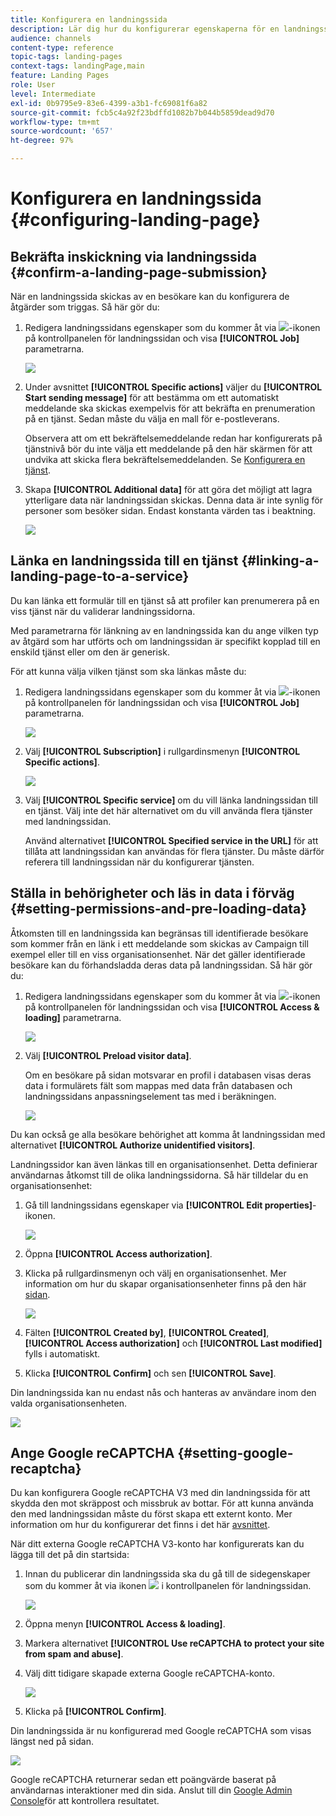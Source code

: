 ```yaml
---
title: Konfigurera en landningssida
description: Lär dig hur du konfigurerar egenskaperna för en landningssida.
audience: channels
content-type: reference
topic-tags: landing-pages
context-tags: landingPage,main
feature: Landing Pages
role: User
level: Intermediate
exl-id: 0b9795e9-83e6-4399-a3b1-fc69081f6a82
source-git-commit: fcb5c4a92f23bdffd1082b7b044b5859dead9d70
workflow-type: tm+mt
source-wordcount: '657'
ht-degree: 97%

---
```


# Konfigurera en landningssida {#configuring-landing-page}

## Bekräfta inskickning via landningssida {#confirm-a-landing-page-submission}

När en landningssida skickas av en besökare kan du konfigurera de åtgärder som triggas.  Så här gör du:

1. Redigera landningssidans egenskaper som du kommer åt via ![](assets/edit_darkgrey-24px.png)-ikonen på kontrollpanelen för landningssidan och visa **[!UICONTROL Job]** parametrarna.

   ![](assets/lp_edit_properties_button.png)

1. Under avsnittet **[!UICONTROL Specific actions]** väljer du **[!UICONTROL Start sending message]** för att bestämma om ett automatiskt meddelande ska skickas exempelvis för att bekräfta en prenumeration på en tjänst.  Sedan måste du välja en mall för e-postleverans.

   Observera att om ett bekräftelsemeddelande redan har konfigurerats på tjänstnivå bör du inte välja ett meddelande på den här skärmen för att undvika att skicka flera bekräftelsemeddelanden.  Se [Konfigurera en tjänst](../../audiences/using/creating-a-service.md).

1. Skapa **[!UICONTROL Additional data]** för att göra det möjligt att lagra ytterligare data när landningssidan skickas.  Denna data är inte synlig för personer som besöker sidan.  Endast konstanta värden tas i beaktning.

   ![](assets/lp_parameters_6.png)

## Länka en landningssida till en tjänst {#linking-a-landing-page-to-a-service}

Du kan länka ett formulär till en tjänst så att profiler kan prenumerera på en viss tjänst när du validerar landningssidorna.

Med parametrarna för länkning av en landningssida kan du ange vilken typ av åtgärd som har utförts och om landningssidan är specifikt kopplad till en enskild tjänst eller om den är generisk.

För att kunna välja vilken tjänst som ska länkas måste du:

1. Redigera landningssidans egenskaper som du kommer åt via ![](assets/edit_darkgrey-24px.png)-ikonen på kontrollpanelen för landningssidan och visa **[!UICONTROL Job]** parametrarna.

   ![](assets/lp_edit_properties_button.png)

1. Välj **[!UICONTROL Subscription]** i rullgardinsmenyn **[!UICONTROL Specific actions]**.

   ![](assets/lp_parameters_5.png)

1. Välj **[!UICONTROL Specific service]** om du vill länka landningssidan till en tjänst.  Välj inte det här alternativet om du vill använda flera tjänster med landningssidan.

   Använd alternativet **[!UICONTROL Specified service in the URL]** för att tillåta att landningssidan kan användas för flera tjänster.  Du måste därför referera till landningssidan när du konfigurerar tjänsten.

## Ställa in behörigheter och läs in data i förväg {#setting-permissions-and-pre-loading-data}

Åtkomsten till en landningssida kan begränsas till identifierade besökare som kommer från en länk i ett meddelande som skickas av Campaign till exempel eller till en viss organisationsenhet.
När det gäller identifierade besökare kan du förhandsladda deras data på landningssidan.  Så här gör du:

1. Redigera landningssidans egenskaper som du kommer åt via ![](assets/edit_darkgrey-24px.png)-ikonen på kontrollpanelen för landningssidan och visa **[!UICONTROL Access & loading]** parametrarna.

   ![](assets/lp_edit_properties_button.png)

1. Välj **[!UICONTROL Preload visitor data]**.

   Om en besökare på sidan motsvarar en profil i databasen visas deras data i formulärets fält som mappas med data från databasen och landningssidans anpassningselement tas med i beräkningen.

   ![](assets/lp_parameters_3_temp.png)

Du kan också ge alla besökare behörighet att komma åt landningssidan med alternativet **[!UICONTROL Authorize unidentified visitors]**.

<!--Use the URL parameters to identify the visitors, using the **[!UICONTROL Authorize visitor identification via URL parameters]** option: then you must choose the loading key and map the filter parameters with the parameters of the corresponding URL.-->

Landningssidor kan även länkas till en organisationsenhet.    Detta definierar användarnas åtkomst till de olika landningssidorna.  Så här tilldelar du en organisationsenhet:

1. Gå till landningssidans egenskaper via **[!UICONTROL Edit properties]**-ikonen.

   ![](assets/lp_parameters_google3.png)

1. Öppna **[!UICONTROL Access authorization]**.

1. Klicka på rullgardinsmenyn och välj en organisationsenhet.  Mer information om hur du skapar organisationsenheter finns på den här [sidan](../../administration/using/organizational-units.md).

   ![](assets/lp_org_unit_2.png)

1. Fälten **[!UICONTROL Created by]**, **[!UICONTROL Created]**, **[!UICONTROL Access authorization]** och **[!UICONTROL Last modified]** fylls i automatiskt.

1. Klicka **[!UICONTROL Confirm]** och sen **[!UICONTROL Save]**.

Din landningssida kan nu endast nås och hanteras av användare inom den valda organisationsenheten.

![](assets/lp_org_unit_3.png)

## Ange Google reCAPTCHA {#setting-google-recaptcha}

Du kan konfigurera Google reCAPTCHA V3 med din landningssida för att skydda den mot skräppost och missbruk av bottar.  För att kunna använda den med landningssidan måste du först skapa ett externt konto.  Mer information om hur du konfigurerar det finns i det här [avsnittet](../../administration/using/external-accounts.md#google-recaptcha-external-account).

När ditt externa Google reCAPTCHA V3-konto har konfigurerats kan du lägga till det på din startsida:

1. Innan du publicerar din landningssida ska du gå till de sidegenskaper som du kommer åt via ikonen ![](assets/edit_darkgrey-24px.png) i kontrollpanelen för landningssidan.

   ![](assets/lp_parameters_google3.png)

1. Öppna menyn **[!UICONTROL Access & loading]**.
1. Markera alternativet **[!UICONTROL Use reCAPTCHA to protect your site from spam and abuse]**.
1. Välj ditt tidigare skapade externa Google reCAPTCHA-konto.

   ![](assets/lp_parameters_google_temp.png)

1. Klicka på **[!UICONTROL Confirm]**.

Din landningssida är nu konfigurerad med Google reCAPTCHA som visas längst ned på sidan.

![](assets/lp_parameters_google2.png)

Google reCAPTCHA returnerar sedan ett poängvärde baserat på användarnas interaktioner med din sida.  Anslut till din [Google Admin Console](https://g.co/recaptcha/admin)för att kontrollera resultatet.

